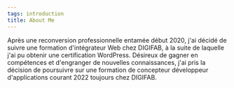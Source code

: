 ```yaml
---
tags: introduction
title: About Me
---
```


Après une reconversion professionnelle entamée début 2020, j'ai décidé de suivre une formation d'intégrateur Web chez DIGIFAB, à la suite de laquelle j'ai pu obtenir une certification WordPress. Désireux de gagner en compétences et d'engranger de nouvelles connaissances, j'ai pris la décision de poursuivre sur une formation de concepteur développeur d'applications courant 2022 toujours chez DIGIFAB.
